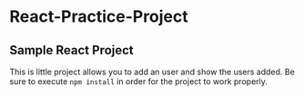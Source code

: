 # React-Practice-Project
<h2>Sample React Project</h2>
This is little project allows you to add an user and show the users added.
Be sure to execute <code>npm install</code> in order for the project to work properly.
